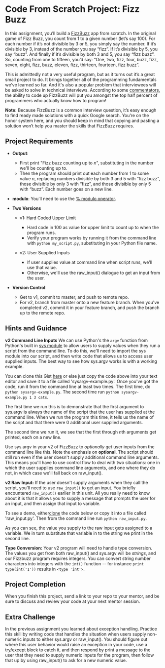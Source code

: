 [//]: <> (author: Benjamin White)
[//]: <> (type: code from scratch)
[//]: <> (time: 180)

# Code From Scratch Project: Fizz Buzz

In this assignment, you’ll build a [FizzBuzz](http://en.wikipedia.org/wiki/Fizz_buzz) app from scratch. In the original game of Fizz Buzz, you count from 1 to a given number (let’s say 100). For each number if it’s not divisible by 3 or 5, you simply say the number. If it’s divisible by 3, instead of the number you say “fizz”. If it’s divisible by 5, you say “buzz”. And finally if it’s divisible by both 3 and 5, you say “fizz buzz”. So, counting from one to fifteen, you’d say: “One, two, fizz, four, buzz, fizz, seven, eight, fizz, buzz, eleven, fizz, thirteen, fourteen, fizz buzz”.

This is admittedly not a very useful program, but as it turns out it’s a great small project to do. It brings together all of the programming fundamentals we’ve learned so far. And it's also a popular problem that interviewees will be asked to solve in technical interviews. According to some [commentators](http://blog.codinghorror.com/why-cant-programmers-program/), the ability to code up FizzBuzz will put you amongst the top half percent of programmers who actually know how to program!

**Note:** Because FizzBuzz is a common interview question, it’s easy enough to find ready made solutions with a quick Google search. You’re on the honor system here, and you should keep in mind that copying and pasting a solution won’t help you master the skills that FizzBuzz requires.

## Project Requirements

- **Output**: 
    -   First print "Fizz buzz counting up to *n*", substituting in the number we'll be counting up to.
    -   Then the program should print out each number from 1 to some value *n*, replacing numbers divisible by both 3 and 5 with “fizz buzz”, those divisible by only 3 with “fizz”, and those divisible by only 5 with “buzz”. Each number goes on a new line.

- **modulo**: You'll need to use the [% modulo operator](http://en.wikibooks.org/wiki/Python_Programming/Operators#Modulo).

- **Two Versions** 
    + v1: Hard Coded Upper Limit
        +   Hard code in 100 as value for upper limit to count up to when the program runs. 
        +   Verify your program works by running it from the command line with `python my_script.py`, substituting in your Python file name. 
     
    + v2: User Supplied Inputs
        * If user supplies value at command line when script runs, we'll use that value.
        * Otherwise, we'll use the raw_input() dialogue to get an input from the user.
        
- **Version Control**
    + Get to v1, commit to master, and push to remote repo. 
    + For v2, branch from master onto a new feature branch. When you've completed v2, commit it in your feature branch, and push the branch up to the remote repo.

## Hints and Guidance

**v2 Command Line Inputs** We can use Python's the `argv` function from Python's built in [sys module](http://effbot.org/librarybook/sys.htm) to allow users to supply values when they run a script from the command line. To do this, we'll need to import the sys module into our script, and then write code that allows us to access user supplied inputs. The best way to see how sys.argv works is with a working example.

<!--  
import sys
 
print "The name of this script is {}".format(sys.argv[0])
print "User supplied {} arguments at run time".format(len(sys.argv))

for arg in sys.argv[1:]:
  print arg

https://gist.github.com/7b4ce0b62c8dfa0b5f5e
-->

You can clone this Gist [here](https://gist.github.com/7b4ce0b62c8dfa0b5f5e) or else just copy the code above into your text editor and save it to a file called 'sysargv-example.py'. Once you've got the code, run it from the command line at least two times. The first time, do `python sysargv-example.py`. The second time run `python sysargv-example.py 1 3 cats`.

The first time we run this is to demonstrate that the first argument to sys.argv is always the name of the script that the user has supplied at the command line. When we run the program this time, it tells us the name of the script and that there were 0 additional user supplied arguments. 

The second time we run it, we see that the first through *n*th arguments get printed, each on a new line.

Use sys.argv in your v2 of FizzBuzz to *optionally* get user inputs from the command line like this. Note the emphasis on **optional**. The script should still run even if the user doesn't supply additional command line arguments. This means you'll have to use control flow to deal with two situations: one in which the user supplies command line arguments, and one where they do not, in which case we'll fall back on raw_input().

**v2 Raw Input:** If the user doesn't supply arguments when they call the script, you'll need to use `raw_input()` to get an input. You briefly encountered `raw_input()` earlier in this unit. All you really need to know about it is that it allows you to supply a message that prompts the user for an input, and then assign that input to variable. 

To see a demo, either[clone](https://gist.github.com/f3fe3acfe4e56a86a830) the code below or copy it into a file called 'raw_input.py'. Then from the command line run `python raw_input.py`. 
<!-- 
my_input = raw_input("Enter something, yo!")
print my_input 
https://gist.github.com/benjaminEwhite/f3fe3acfe4e56a86a830
-->
As you can see, the value you supply to the raw input gets assigned to a variable. We in turn substitute that variable in to the string we print in the second line.

**Type Conversion:** Your v2 program will need to handle type conversion. The values you get from both raw_input() and sys.argv will be *strings*, and our Fizzbuzz program requires integers. You can convert string number characters into integers with the `int()` function -- for instance `print type(int('1'))` results in `<type 'int'>`. 


## Project Completion

When you finish this project, send a link to your repo to your mentor, and be sure to discuss and review your code at your next mentor session.


## Extra Challenge

In the previous assignment you learned about exception handling. Practice this skill by writing code that handles the situation when users supply non-numeric inputs to either sys.argv or raw_input(). You should figure out where this user behavior would raise an exception in your code, use a try/except block to catch it, and then respond by print a message to the user that they need to supply numeric inputs for the program, then follow that up by using raw_input() to ask for a new numeric value.

